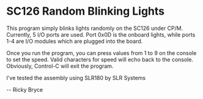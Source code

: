 <h1>SC126 Random Blinking Lights</h1>
<p>This program simply blinks lights randomly on the SC126 under CP/M.  Currently, 5 I/O ports are used.  Port 0x0D is the onboard lights, while ports 1-4 are I/O
modules which are plugged into the board.</p>
<p>Once you run the program, you can press values from 1 to 9 on the console to set the speed.  Valid characters for speed will echo back to the console.  
Obviously, Control-C will exit the program.<p>
<p>I've tested the assembly using SLR180 by SLR Systems<p>
  <p> -- Ricky Bryce</p>
